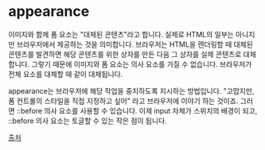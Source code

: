 # appearance

이미지와 함께 폼 요소는 "대체된 콘텐츠"라고 합니다. 실제로 HTML의 일부는 아니지만 브라우저에서 제공하는 것을 의미합니다. 브라우저는 HTML을 렌더링할 때 대체된 콘텐츠를 발견하면 해당 콘텐츠를 위한 상자를 만든 다음 그 상자를 실제 콘텐츠로 대체합니다. 그렇기 때문에 이미지와 폼 요소는 의사 요소를 가질 수 없습니다. 브라우저가 전체 요소를 대체할 때 같이 대체됩니다.

appearance는 브라우저에 해당 작업을 중지하도록 지시하는 방법입니다. "고맙지만, 폼 컨트롤의 스타일을 직접 지정하고 싶어" 라고 브라우저에 이야기 하는 것이죠. 그러면 ::before 의사 요소를 사용할 수 있습니다. 이제 input 자체가 스위치의 배경이 되고, ::before 의사 요소는 토글할 수 있는 작은 점이 됩니다.

[출처](https://velog.io/@eunbinn/You-dont-need-JavaScript-for-that?utm_source=substack&utm_medium=email)
